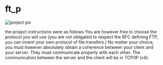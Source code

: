 # ft_p
![project pic](https://res.cloudinary.com/smarwise/image/upload/v1579338008/Mine/ft_p.png)

the project instructions were as follows
You are however free to choose the protocol you will use (you are not obligated to
respect the RFC defining FTP, you can invent your own protocol of file transfers.) No
matter your choice, you must however absolutely obtain a coherence between your client
and your server. They must communicate properly with each other.
The communication between the server and the client will be in TCP/IP (v4).
